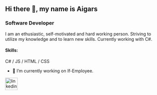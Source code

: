 ## Hi there 👋, my name is Aigars
### Software Developer
I am an ethusiastic, self-motivated and hard working person. Striving to utilize my knowledge and to learn new skills. Currently working with C#.

#### Skills: 
C# / JS / HTML / CSS

- 🔭 I’m currently working on If-Employee. 


[<img src='https://cdn.jsdelivr.net/npm/simple-icons@3.0.1/icons/linkedin.svg' alt='linkedin' height='40' >](https://www.linkedin.com/in/aigarsmaskalans/)   


